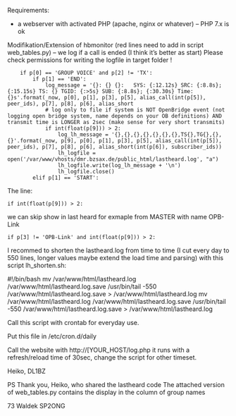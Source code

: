 Requirements:

- a webserver with activated PHP (apache, nginx or whatever) – PHP 7.x is ok

 

Modifikation/Extension of hbmonitor (red lines need to add in script web_tables.py) – we log if a call is ended (I think it’s better as start) Please check permissions for writing the logfile in target folder !


        if p[0] == 'GROUP VOICE' and p[2] != 'TX':
            if p[1] == 'END':
                log_message = '{}: {} {}:   SYS: {:12.12s} SRC: {:8.8s}; {:15.15s} TS: {} TGID: {:>5s} SUB: {:8.8s}; {:30.30s} Time: {}s'.format(_now, p[0], p[1], p[3], p[5], alias_call(int(p[5]), peer_ids), p[7], p[8], p[6], alias_short
                # log only to file if system is NOT OpenBridge event (not logging open bridge system, name depends on your OB definitions) AND transmit time is LONGER as 2sec (make sense for very short transmits)
                if int(float(p[9])) > 2:
                    log_lh_message = '{},{},{},{},{},{},{},TS{},TG{},{},{}'.format(_now, p[9], p[0], p[1], p[3], p[5], alias_call(int(p[5]), peer_ids), p[7], p[8], p[6], alias_short(int(p[6]), subscriber_ids))
                    lh_logfile = open('/var/www/vhosts/dmr.bzsax.de/public_html/lastheard.log', "a")
                    lh_logfile.write(log_lh_message + '\n')
                    lh_logfile.close()
            elif p[1] == 'START':


The line: 

    if int(float(p[9])) > 2:

we can skip show in last heard for exmaple from MASTER with name OPB-Link

    if p[3] != 'OPB-Link' and int(float(p[9])) > 2:


I recommed to shorten the lastheard.log from time to time (I cut every day to 550 lines, longer values maybe extend the load time and parsing) with this script lh_shorten.sh:

#!/bin/bash
mv /var/www/html/lastheard.log /var/www/html/lastheard.log.save
/usr/bin/tail -550 /var/www/html/lastheard.log.save > /var/www/html/lastheard.log
mv /var/www/html/lastheard.log /var/www/html/lastheard.log.save
/usr/bin/tail -550 /var/www/html/lastheard.log.save > /var/www/html/lastheard.log


Call this script with crontab for everyday use.

Put this file in /etc/cron.d/daily


Call the website with http://[YOUR_HOST/log.php it runs with a refresh/reload time of 30sec, change the script for other timeset.


Heiko, DL1BZ


PS 
Thank you, Heiko, who shared the lastheard code
The attached version of web_tables.py contains the display in the column of group names

73 Waldek SP2ONG

